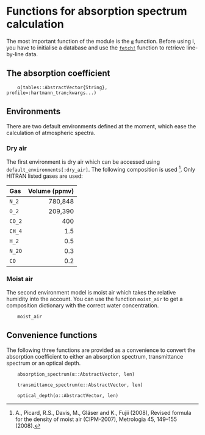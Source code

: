 # Functions for absorption spectrum calculation

The most important function of the module is the [`α`](@ref) function.
Before using i, you have to initialise a database and use the [`fetch!`](@ref) function
to retrieve line-by-line data.

## The absorption coefficient

```@docs
    α(tables::AbstractVector{String}, profile=:hartmann_tran;kwargs...)
``` 

## Environments

There are two default environments defined at the moment, which ease the calculation of atmospheric spectra.

### Dry air
The first environment is dry air which can be accessed using `default_environments[:dry_air]`. The following composition is used [^Picard2008]. Only HITRAN listed gases are used:

[^Picard2008]: A., Picard, R.S., Davis, M., Gläser and K., Fujii (2008), Revised formula for the density of moist air (CIPM-2007), Metrologia 45, 149–155 (2008).

| Gas | Volume (ppmv) |
| :---   |       ---: |
| ``N_2`` |   780,848 |
| ``O_2`` |   209,390 |
| ``CO_2`` |      400 |
| ``CH_4`` |       1.5 |
| ``H_2`` |        0.5 |
| ``N_2O`` |       0.3 |
| ``CO``  |        0.2 |


### Moist air

The second environment model is moist air which takes the relative humidity into the account.
You can use the function `moist_air` to get a 
composition dictionary with the correct water concentration.

```@docs
    moist_air
```

## Convenience functions

The following three functions are provided as a convenience to convert the absorption
coefficient to either an absorption spectrum, transmittance spectrum or an optical depth.

```@docs
    absorption_spectrum(α::AbstractVector, len)
``` 

```@docs
    transmittance_spectrum(α::AbstractVector, len)
``` 

```@docs
    optical_depth(α::AbstractVector, len)
``` 